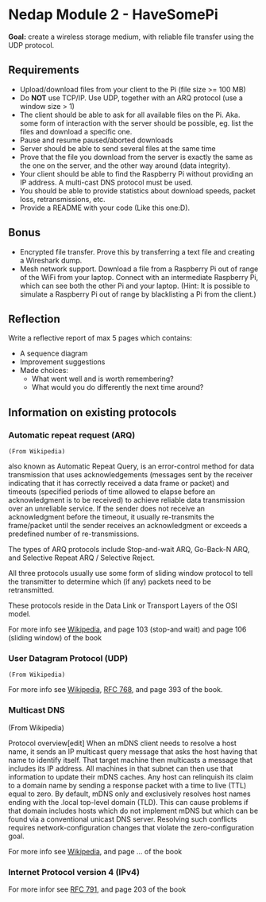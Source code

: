 # Nedap Module 2 - HaveSomePi

**Goal:** create a wireless storage medium,
with reliable file transfer using the UDP protocol.

## Requirements
- Upload/download files from your client to the Pi (file size >= 100 MB)
- Do **NOT** use TCP/IP. Use UDP, together with an ARQ protocol (use a window size > 1)
- The client should be able to ask for all available files on the Pi. Aka. some form of interaction
with the server should be possible, eg. list the files and download a specific one.
- Pause and resume paused/aborted downloads
- Server should be able to send several files at the same time
- Prove that the file you download from the server is exactly the same as the one on the server, and
the other way around (data integrity).
- Your client should be able to find the Raspberry Pi without providing an IP address. A multi-cast DNS protocol must be used.
- You should be able to provide statistics about download speeds, packet loss, retransmissions, etc.
- Provide a README with your code (Like this one:D).


## Bonus
- Encrypted file transfer. Prove this by transferring a text file and creating a Wireshark dump.
- Mesh network support. Download a file from a Raspberry Pi out of range of the WiFi from your laptop.
Connect with an intermediate Raspberry Pi, which can see both the other Pi and your laptop.
(Hint: It is possible to simulate a Raspberry Pi out of range by blacklisting a Pi from the client.)

## Reflection
Write a reflective report of max 5 pages which contains:
- A sequence diagram
- Improvement suggestions
- Made choices:
  * What went well and is worth remembering?
  * What would you do differently the next time around?

## Information on existing protocols
### Automatic repeat request (ARQ)
`(From Wikipedia)`

also known as Automatic Repeat Query, is an error-control method for data transmission that uses
acknowledgements (messages sent by the receiver indicating that it has correctly received a data
frame or packet) and timeouts (specified periods of time allowed to elapse before an acknowledgment
is to be received) to achieve reliable data transmission over an unreliable service. If the sender
does not receive an acknowledgment before the timeout, it usually re-transmits the frame/packet
until the sender receives an acknowledgment or exceeds a predefined number of re-transmissions.

The types of ARQ protocols include Stop-and-wait ARQ, Go-Back-N ARQ, and
Selective Repeat ARQ / Selective Reject.

All three protocols usually use some form of sliding window protocol to tell the transmitter to
determine which (if any) packets need to be retransmitted.

These protocols reside in the Data Link or Transport Layers of the OSI model.

For more info see [Wikipedia](https://en.wikipedia.org/wiki/Automatic_repeat_request), and page 103 (stop-and wait) and page 106 (sliding window) of the book

### User Datagram Protocol (UDP)
`(From Wikipedia)`

For more info see [Wikipedia](https://en.wikipedia.org/wiki/User_Datagram_Protocol), [RFC 768](http://www.rfc-base.org/txt/rfc-768.txt), and page 393 of the book.

### Multicast DNS
(From Wikipedia)

Protocol overview[edit]
When an mDNS client needs to resolve a host name, it sends an IP multicast query message that asks the host having that
name to identify itself. That target machine then multicasts a message that includes its IP address. All machines in
that subnet can then use that information to update their mDNS caches.
Any host can relinquish its claim to a domain name by sending a response packet with a time to live (TTL) equal to zero.
By default, mDNS only and exclusively resolves host names ending with the .local top-level domain (TLD). This can cause
problems if that domain includes hosts which do not implement mDNS but which can be found via a conventional unicast
DNS server. Resolving such conflicts requires network-configuration changes that violate the zero-configuration goal.

For more info see [Wikipedia](https://en.wikipedia.org/wiki/Multicast_DNS), and page ... of the book

### Internet Protocol version 4 (IPv4)

For more infor see [RFC 791](http://www.rfc-base.org/txt/rfc-791.txt), and page 203 of the book